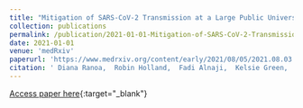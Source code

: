 ```yaml
---
title: "Mitigation of SARS-CoV-2 Transmission at a Large Public University"
collection: publications
permalink: /publication/2021-01-01-Mitigation-of-SARS-CoV-2-Transmission-at-a-Large-Public-University
date: 2021-01-01
venue: 'medRxiv'
paperurl: 'https://www.medrxiv.org/content/early/2021/08/05/2021.08.03.21261548'
citation: ' Diana Ranoa,  Robin Holland,  Fadi Alnaji,  Kelsie Green,  Leyi Wang,  Richard Fredrickson,  Tong Wang,  George Wong,  Johnny Uelmen,  Sergei Maslov,  Ahmed Elbanna,  Zachary Weiner,  Alexei Tkachenko,  Hantao Zhang,  Zhiru Liu,  Sanjay Patel,  John Paul,  Nickolas Vance,  Joseph Gulick,  Sandeep Satheesan,  Isaac Galvan,  Andrew Miller,  Joseph Grohens,  Todd Nelson,  Mary Stevens,  P. Hennessy,  Robert Parker,  Edward Santos,  Charles Brackett,  Julie Steinman,  Melvin Fenner,  Kirstin Dohrer,  Kraig Wagenecht,  Michael DeLorenzo,  Laura Wilhelm-Barr,  Brian Brauer,  Catherine Best-Popescu,  Gary Durack,  Nathan Wetter,  David Kranz,  Jessica Breitbarth,  Charlie Simpson,  Julie Pryde,  Robin Kaler,  Chris Harris,  Allison Vance,  Jodi Silotto,  Mark Johnson,  Enrique Valera,  Patricia Anton,  Lowa Mwilambwe,  Stephen Bryan,  Deborah Stone,  Danita Young,  Wanda Ward,  John Lantz,  John Vozenilek,  Rashid Bashir,  Jeffrey Moore,  Mayank Garg,  Julian Cooper,  Gillian Snyder,  Michelle Lore,  Dustin Yocum,  Neal Cohen,  Jan Novakofski,  Melanie Loots,  Randy Ballard,  Mark Band,  Kayla Banks,  Joseph Barnes,  Iuliana Bentea,  Jessica Black,  Jeremy Busch,  Hannah Christensen,  Abigail Conte,  Madison Conte,  Michael Curry,  Jennifer Eardley,  April Edwards,  Therese Eggett,  Judes Fleurimont,  Delaney Foster,  Bruce Fouke,  Nicholas Gallagher,  Nicole Gastala,  Scott Genung,  Declan Glueck,  Brittani Gray,  Andrew Greta,  Robert Healy,  Ashley Hetrick,  Arianna Holterman,  Nahed Ismail,  Ian Jasenof,  Patrick Kelly,  Aaron Kielbasa,  Teresa Kiesel,  Lorenzo Kindle,  Rhonda Lipking,  Yukari Manabe,  Jade Mayes,  Reubin McGuffin,  Kenton McHenry,  Agha Mirza,  Jada Moseley,  Heba Mostafa,  Melody Mumford,  Kathleen Munoz,  Arika Murray,  Moira Nolan,  Nil Parikh,  Andrew Pekosz,  Janna Pflugmacher,  Janise Phillips,  Collin Pitts,  Mark Potter,  James Quisenberry,  Janelle Rear,  Matthew Robinson,  Edith Rosillo,  Leslie Rye,  MaryEllen Sherwood,  Anna Simon,  Jamie Singson,  Carly Skadden,  Tina Skelton,  Charlie Smith,  Mary Stech,  Ryan Thomas,  Matthew Tomaszewski,  Erika Tyburski,  Scott Vanwingerden,  Evette Vlach,  Ronald Watkins,  Karriem Watson,  Karen White,  Timothy Killeen,  Robert Jones,  Andreas Cangellaris,  Susan Martinis,  Awais Vaid,  Christopher Brooke,  Joseph Walsh,  William Sullivan,  Rebecca Smith,  Nigel Goldenfeld,  Timothy Fan,  Paul Hergenrother,  Martin Burke, &quot;Mitigation of SARS-CoV-2 Transmission at a Large Public University.&quot; medRxiv, 2021.'
---
```

[Access paper here](https://www.medrxiv.org/content/early/2021/08/05/2021.08.03.21261548){:target="_blank"}
